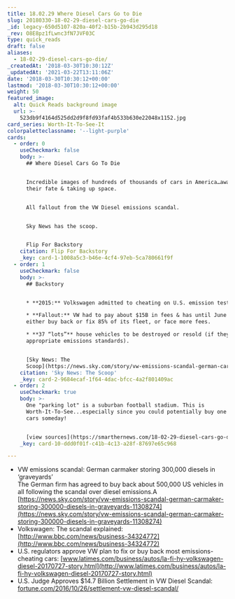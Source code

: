 ```yaml
---
title: 18.02.29 Where Diesel Cars Go to Die
slug: 20180330-18-02-29-diesel-cars-go-die
_id: legacy-650d5107-820a-40f2-b15b-2b943d295d18
_rev: O8E8pz1fLwnc3fN7JVF03C
type: quick_reads
draft: false
aliases:
  - 18-02-29-diesel-cars-go-die/
_createdAt: '2018-03-30T10:30:12Z'
_updatedAt: '2021-03-22T13:11:06Z'
date: '2018-03-30T10:30:12+00:00'
lastmod: '2018-03-30T10:30:12+00:00'
weight: 50
featured_image:
  alt: Quick Reads background image
  url: >-
    523db9f4164d525dd2d9f8fd93faf4b533b630e22048x1152.jpg
card_series: Worth-It-To-See-It
colorpaletteclassname: '--light-purple'
cards:
  - order: 0
    useCheckmark: false
    body: >-
      ## Where Diesel Cars Go To Die


      Incredible images of hundreds of thousands of cars in America…awaiting
      their fate & taking up space.


      All fallout from the VW Diesel emissions scandal.


      Sky News has the scoop.


      Flip For Backstory
    citation: Flip For Backstory
    _key: card-1-1008a5c3-b46e-4cf4-97eb-5ca780661f9f
  - order: 1
    useCheckmark: false
    body: >-
      ## Backstory


      * **2015:** Volkswagen admitted to cheating on U.S. emission tests.

      * **Fallout:** VW had to pay about $15B in fees & has until June 2019 to
      either buy back or fix 85% of its fleet, or face more fees.

      * **37 “lots”** house vehicles to be destroyed or resold (if they meet
      appropriate emissions standards).


      [Sky News: The
      Scoop](https://news.sky.com/story/vw-emissions-scandal-german-carmaker-storing-300000-diesels-in-graveyards-11308274)
    citation: 'Sky News: The Scoop'
    _key: card-2-9684ecaf-1f64-4dac-bfcc-4a2f801409ac
  - order: 2
    useCheckmark: true
    body: >-
      One "parking lot" is a suburban football stadium. This is
      Worth-It-To-See...especially since you could potentially buy one of these
      cars someday!


      [view sources](https://smarthernews.com/18-02-29-diesel-cars-go-die/)
    _key: card-10-ddd0f01f-c41b-4c13-a28f-87697e65c968

---
```

* VW emissions scandal: German carmaker storing 300,000 diesels in ‘graveyards’  
The German firm has agreed to buy back about 500,000 US vehicles in all following the scandal over diesel emissions.A [https://news.sky.com/story/vw-emissions-scandal-german-carmaker-storing-300000-diesels-in-graveyards-11308274](https://news.sky.com/story/vw-emissions-scandal-german-carmaker-storing-300000-diesels-in-graveyards-11308274)
* Volkswagen: The scandal explained: [http://www.bbc.com/news/business-34324772](http://www.bbc.com/news/business-34324772)
* U.S. regulators approve VW plan to fix or buy back most emissions-cheating cars: [www.latimes.com/business/autos/la-fi-hy-volkswagen-diesel-20170727-story.html](http://www.latimes.com/business/autos/la-fi-hy-volkswagen-diesel-20170727-story.html)
* U.S. Judge Approves $14.7 Billion Settlement in VW Diesel Scandal: [fortune.com/2016/10/26/settlement-vw-diesel-scandal/](http://fortune.com/2016/10/26/settlement-vw-diesel-scandal/)